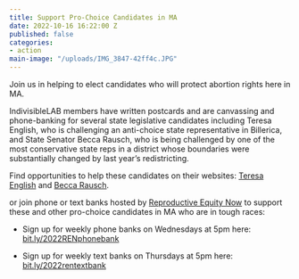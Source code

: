 ```yaml
---
title: Support Pro-Choice Candidates in MA
date: 2022-10-16 16:22:00 Z
published: false
categories:
- action
main-image: "/uploads/IMG_3847-42ff4c.JPG"
---
```


Join us in helping to elect candidates who will protect abortion rights here in MA.

IndivisibleLAB members have written postcards and are canvassing and phone-banking for several state legislative candidates including Teresa English, who is challenging an anti-choice state representative in Billerica, and State Senator Becca Rausch, who is being challenged by one of the most conservative state reps in a district whose boundaries were substantially changed by last year’s redistricting.

Find opportunities to help these candidates on their websites: [Teresa English](https://www.voteteresaenglish.org/) and [Becca Rausch](https://www.beccarausch.com/).

or join phone or text banks hosted by [Reproductive Equity Now](https://reproequitynow.org/) to support these and other pro-choice candidates in MA who are in tough races:
* Sign up for weekly phone banks on Wednesdays at 5pm here: [bit.ly/2022RENphonebank](https://us02web.zoom.us/meeting/register/tZAuduioqDwjH9yRyIdLKR8usHjtf_CGHxkr)

* Sign up for weekly text banks on Thursdays at 5pm here: [bit.ly/2022rentextbank](https://us02web.zoom.us/meeting/register/tZAkdeqopzkvE9VNeW8BUpuqv8SQOaNTpZ8A)


